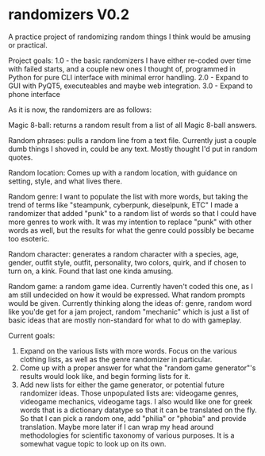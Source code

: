 # randomizers V0.2
A practice project of randomizing random things I think would be amusing or practical.

Project goals:
1.0 - the basic randomizers I have either re-coded over time with failed starts, and a couple new ones I thought of, programmed in Python for pure CLI interface with minimal error handling.
2.0 - Expand to GUI with PyQT5, executeables and maybe web integration.
3.0 - Expand to phone interface

As it is now, the randomizers are as follows:

Magic 8-ball: returns a random result from a list of all Magic 8-ball answers.

Random phrases: pulls a random line from a text file. Currently just a couple dumb things I shoved in, could be any text. Mostly thought I'd put in random quotes.

Random location: Comes up with a random location, with guidance on setting, style, and what lives there.

Random genre: I want to populate the list with more words, but taking the trend of terms like "steampunk, cyberpunk, dieselpunk, ETC" I made a randomizer that added "punk" to a random list of words so that I could have more genres to work with. It was my intention to replace "punk" with other words as well, but the results for what the genre could possibly be became too esoteric.

Random character: generates a random character with a species, age, gender, outfit style, outfit, personality, two colors, quirk, and if chosen to turn on, a kink. Found that last one kinda amusing.

Random game: a random game idea. Currently haven't coded this one, as I am still undecided on how it would be expressed. What random prompts would be given. Currently thinking along the ideas of: genre, random word like you'de get for a jam project, random "mechanic" which is just a list of basic ideas that are mostly non-standard for what to do with gameplay.

Current goals:
1. Expand on the various lists with more words. Focus on the various clothing lists, as well as the genre randomizer in particular.
2. Come up with a proper answer for what the "random game generator"'s results would look like, and begin forming lists for it.
3. Add new lists for either the game generator, or potential future randomizer ideas. Those unpopulated lists are: videogame genres, videogame mechanics, videogame tags. I also would like one for greek words that is a dictionary datatype so that it can be translated on the fly. So that I can pick a random one, add "philia" or "phobia" and provide translation. Maybe more later if I can wrap my head around methodologies for scientific taxonomy of various purposes. It is a somewhat vague topic to look up on its own.
